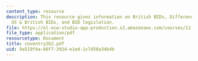 ```yaml
---
content_type: resource
description: This resource gives information on British BIDs, Differences between
  US & British BIDs, and BID legislation.
file: https://ol-ocw-studio-app-production.s3.amazonaws.com/courses/11-422-downtown-management-organizations-fall-2006/9a519f4a66f73924e1ed1c7d50a34b4b_coventry2b2.pdf
file_type: application/pdf
resourcetype: Document
title: coventry2b2.pdf
uid: 9a519f4a-66f7-3924-e1ed-1c7d50a34b4b
---
```

